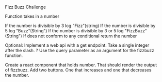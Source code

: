 Fizz Buzz Challenge

Function takes in a number

If the number is divisible by 3 log "Fizz"(string)
If the number is divisible by 5 log "Buzz"(String")
If the number is divisible by 3 or 5 log "FizzBuzz"(String")
If does not conform to any conditional return the number

Optional:
Implement a web api with a get endpoint. Take a single integer after the slash. ? Use the query parameter as an argument for the fizzbuzz function.

Create a react component that holds number. That should render the output of fizzbuzz.
Add two buttons. One that increases and one that decreases the number.
